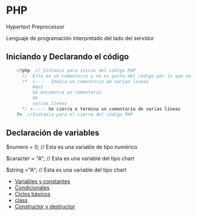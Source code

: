 # PHP

Hypertext Preprocessor

Lenguaje de programación interpretado  del lado del servidor

## Iniciando y Declarando el código
```php
    <?php  // Sintaxis para inicio del código PHP
      //  Esto es un comentario y no es parte del código por lo que no es interpretado por el compilador
      /*  <----  Índica un comentario de varias líneas 
          Aquí
          Se encuentra un comentario
          de
          varias líneas
      */ <----- Se cierra o termina un comentario de varias líneas
    ?>  //Sintaxis para el cierre del código PHP

```

## Declaración de variables

   $numero = 0; // Esta es una variable de tipo numérico

   $caracter = "A"; // Esta es una variable del tipo chart

   $string ="A";   // Esta es una variable del tipo chart


- [Variables y constantes](Ejemplo1.md "Variables y constantes")  
- [Condicionales](condicionales.md "condicionales")
- [Ciclos básicos](https://github.com/refudhys/Curso-de-Inicio-PHP/blob/master/Programaci%C3%B3n%20PHP/Ejemplo-2.md "Siclos basicos")  
- [class](class.md "clase")
- [Constructor y destructor](Constructor.md "Constructores y destructores")
   
